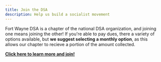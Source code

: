 ```yaml
---
title: Join the DSA
description: Help us build a socialist movement
---
```


Fort Wayne DSA is a chapter of the national DSA organization, and joining one means joining the other! If you're able to pay dues, there a variety of options available, but **we suggest selecting a monthly option**, as this allows our chapter to recieve a portion of the amount collected.  

**[Click here to learn more and join!](https://dsausa.org/join)**

